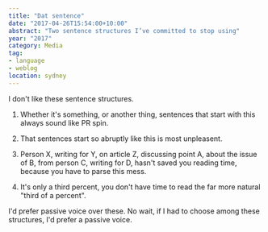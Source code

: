 ```yaml
---
title: "Dat sentence" 
date: "2017-04-26T15:54:00+10:00"
abstract: "Two sentence structures I’ve committed to stop using"
year: "2017"
category: Media
tag:
- language
- weblog
location: sydney
---
```

I don't like these sentence structures.

1. Whether it's something, or another thing, sentences that start with this always sound like PR spin.

2. That sentences start so abruptly like this is most unpleasent.

3. Person X, writing for Y, on article Z, discussing point A, about the issue of B, from person C, writing for D, hasn't saved you reading time, because you have to parse this mess.

4. It's only a third percent, you don't have time to read the far more natural "third of a percent".

I'd prefer passive voice over these. No wait, if I had to choose among these structures, I'd prefer a passive voice.

